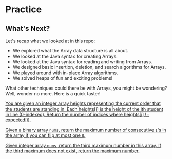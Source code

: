 # Practice

## What's Next?

Let's recap what we looked at in this repo:

- We explored what the Array data structure is all about.
- We looked at the Java syntax for creating Arrays.
- We looked at the Java syntax for reading and writing from Arrays.
- We designed basic insertion, deletion, and search algorithms for Arrays.
- We played around with in-place Array algorithms.
- We solved heaps of fun and exciting problems!

What other techniques could there be with Arrays, you might be wondering? Well, wonder no more. Here is a quick taster!

[You are given an integer array heights representing the current order that the students are standing in. Each heights[i] is the height of the ith student in line (0-indexed). Return the number of indices where heights[i] != expected[i].](https://github.com/keldavis/Java-Practice/tree/master/Google%20Interview%20Prep/Data%20Structures/arrays/6.%20Practice/Height%20Checker)

[Given a binary array ```nums```, return the maximum number of consecutive ```1```'s in the array if you can flip at most one ```0```.](https://github.com/keldavis/Java-Practice/tree/master/Google%20Interview%20Prep/Data%20Structures/arrays/6.%20Practice/Max%20Consecutive%20Ones%20II)

[Given integer array ```nums```, return the third maximum number in this array. If the third maximum does not exist, return the maximum number.](https://github.com/keldavis/Java-Practice/tree/master/Google%20Interview%20Prep/Data%20Structures/arrays/6.%20Practice/Third%20Maximum%20Number)
